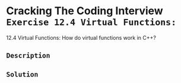 # Cracking The Coding Interview `Exercise 12.4 Virtual Functions:`

12.4 Virtual Functions: How do virtual functions work in C++?

## `Description`


## `Solution`
